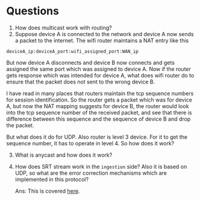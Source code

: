 # Questions
1. How does multicast work with routing?
2. Suppose device A is connected to the network and device A now sends a packet to the internet. The wifi router maintains a NAT entry like this 
```
deviceA_ip:deviceA_port:wifi_assigned_port:WAN_ip
```
But now device A disconnects and device B now connects and gets assigned the same port which was assigned to device A. Now if the router gets response which was intended for device A, what does wifi router do to ensure that the packet does not sent to the wrong device B. 

I have read in many places that routers maintain the tcp sequence numbers for session identification. So the router gets a packet which was for device A, but now the NAT mapping suggests for device B, the router would look into the tcp sequence number of the received packet, and see that there is difference between this sequence and the sequence of device B and drop the packet.

But what does it do for UDP. Also router is level 3 device. For it to get the sequence number, it has to operate in level 4. So how does it work?

3. What is anycast and how does it work?

4. How does SRT stream work in the `ingestion` side? Also it is based on UDP, so what are the error correction mechanisms which are implemented in this protocol? 
    
    Ans: This is covered [here](../../Video/Video%20Advanced/README.md).
